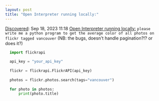 ```yaml
---
layout: post
title: "Open Interpreter running locally:"
---
```

[Discovered](http://rolandtanglao.com/2020/07/29/p1-blogthis-checkvist-list-links-to-blog/): Sep 18, 2023 11:18  [Open Interpreter running locally:](https://github.com/OpenInterpreter/open-interpreter) `please write me a python program to get the average color of all photos on flickr tagged vancouver` (NB: the bugs, doesn't handle pagination?!? or does it?)
```python
  import flickrapi                                                              
                                                                                
  api_key = "your_api_key"                                                      
                                                                                
  flickr = flickrapi.FlickrAPI(api_key)                                         
                                                                                
  photos = flickr.photos.search(tags="vancouver")                               
                                                                                
  for photo in photos:                                                          
      print(photo.title)                                                        
                         
```

